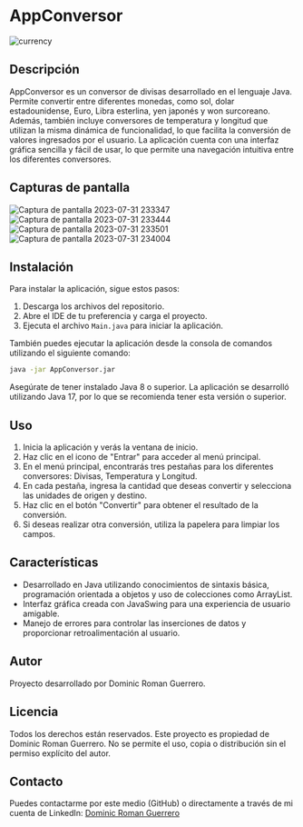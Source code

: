 # AppConversor

![currency](https://github.com/DominicRG/ConversorDeMoneda-Alura/assets/77859275/b687fff5-4066-45f3-9c8f-bf4d576bb1f5)

## Descripción

AppConversor es un conversor de divisas desarrollado en el lenguaje Java. Permite convertir entre diferentes monedas, como sol, dolar estadounidense, Euro, Libra esterlina, yen japonés y won surcoreano. Además, también incluye conversores de temperatura y longitud que utilizan la misma dinámica de funcionalidad, lo que facilita la conversión de valores ingresados por el usuario. La aplicación cuenta con una interfaz gráfica sencilla y fácil de usar, lo que permite una navegación intuitiva entre los diferentes conversores.

## Capturas de pantalla
![Captura de pantalla 2023-07-31 233347](https://github.com/DominicRG/ConversorDeMoneda-Alura/assets/77859275/317f8421-b3d0-47a7-9f82-02c5ed24b9a3)
![Captura de pantalla 2023-07-31 233444](https://github.com/DominicRG/ConversorDeMoneda-Alura/assets/77859275/98fa269b-4841-40d0-a44a-2946098c297b)
![Captura de pantalla 2023-07-31 233501](https://github.com/DominicRG/ConversorDeMoneda-Alura/assets/77859275/1d6cc5f1-bba7-498b-b60b-ccabc2c82402)
![Captura de pantalla 2023-07-31 234004](https://github.com/DominicRG/ConversorDeMoneda-Alura/assets/77859275/6cf53b87-c263-4d01-8bb0-67f3580781e6)

## Instalación

Para instalar la aplicación, sigue estos pasos:

1. Descarga los archivos del repositorio.
2. Abre el IDE de tu preferencia y carga el proyecto.
3. Ejecuta el archivo `Main.java` para iniciar la aplicación.

También puedes ejecutar la aplicación desde la consola de comandos utilizando el siguiente comando:

```bash
java -jar AppConversor.jar
```
Asegúrate de tener instalado Java 8 o superior. La aplicación se desarrolló utilizando Java 17, por lo que se recomienda tener esta versión o superior.

## Uso

1. Inicia la aplicación y verás la ventana de inicio.
2. Haz clic en el icono de "Entrar" para acceder al menú principal.
3. En el menú principal, encontrarás tres pestañas para los diferentes conversores: Divisas, Temperatura y Longitud.
4. En cada pestaña, ingresa la cantidad que deseas convertir y selecciona las unidades de origen y destino.
5. Haz clic en el botón "Convertir" para obtener el resultado de la conversión.
6. Si deseas realizar otra conversión, utiliza la papelera para limpiar los campos.

## Características

- Desarrollado en Java utilizando conocimientos de sintaxis básica, programación orientada a objetos y uso de colecciones como ArrayList.
- Interfaz gráfica creada con JavaSwing para una experiencia de usuario amigable.
- Manejo de errores para controlar las inserciones de datos y proporcionar retroalimentación al usuario.

## Autor

Proyecto desarrollado por Dominic Roman Guerrero.

## Licencia

Todos los derechos están reservados. Este proyecto es propiedad de Dominic Roman Guerrero. No se permite el uso, copia o distribución sin el permiso explícito del autor.

## Contacto

Puedes contactarme por este medio (GitHub) o directamente a través de mi cuenta de LinkedIn: [Dominic Roman Guerrero](https://www.linkedin.com/in/dominic-roman-649332204/)
